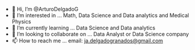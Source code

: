 - 👋 Hi, I’m @ArturoDelgadoG
- 👀 I’m interested in ... Math, Data Science and Data analytics and Medical Physics 
- 🌱 I’m currently learning ... Data Science and Data analytics
- 💞️ I’m looking to collaborate on ... Data Analyst or Data Science company 
- 📫 How to reach me ... email: ja.delgadogranados@gmail.com

<!---
ArturoDelgadoG/ArturoDelgadoG is a ✨ special ✨ repository because its `README.md` (this file) appears on your GitHub profile.
You can click the Preview link to take a look at your changes.
--->
